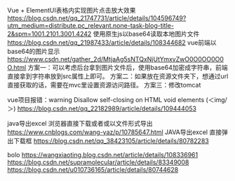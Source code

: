 Vue + ElementUI表格内实现图片点击放大效果
	https://blog.csdn.net/qq_21747731/article/details/104596749?utm_medium=distribute.pc_relevant.none-task-blog-title-2&spm=1001.2101.3001.4242
使用原生js以base64读取本地图片文件
	https://blog.csdn.net/qq_21987433/article/details/108344682
vue前端以base64的图片显示
	https://www.csdn.net/gather_2d/MtjaAg5sNTQxNjUtYmxvZwO0O0OO0O0O.html
方案一：可以考虑后台拿到图片文件后，使用base64加密成字符串，前端直接拿到字符串放到src属性上即可。
方案二：如果放在资源文件夹下，想通过url直接获取的话，需要在mvc里设置资源访问路径。
方案三：修改tomcat

vue项目报错：warning Disallow self-closing on HTML void elements (＜img/＞)
	https://blog.csdn.net/qq_22182989/article/details/109444053

java导出excel 浏览器直接下载或者或以文件形式导出
	https://www.cnblogs.com/wang-yaz/p/10785647.html
JAVA导出excel 直接弹出下载框
	https://blog.csdn.net/qq_38423105/article/details/80782283

bolo
	https://wangxiaoting.blog.csdn.net/article/details/108336961
	https://blog.csdn.net/supramolecular/article/details/83349008
	https://blog.csdn.net/u010736165/article/details/80744628